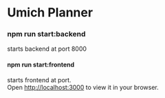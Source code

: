 # Umich Planner

### npm run start:backend

starts backend at port 8000

#### npm run start:frontend

starts frontend at port.\
Open [http://localhost:3000](http://localhost:3000) to view it in your browser.
